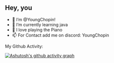 ## Hey, you
- 👋 I’m @YoungChopin!
- 🌱 I’m currently learning java
- 💞️ I love playing the Piano
- 📫 For Contact add me on discord: YoungChopin

My Github Activity:

[![Ashutosh's github activity graph](https://github-readme-activity-graph.vercel.app/graph?username=YoungChopin&theme=github-compact)](https://github.com/ashutosh00710/github-readme-activity-graph)
